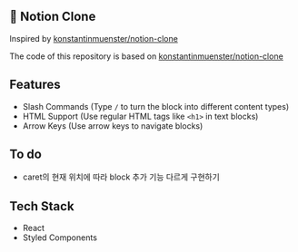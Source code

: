## 📙 Notion Clone

Inspired by [konstantinmuenster/notion-clone](https://github.com/konstantinmuenster/notion-clone)

The code of this repository is based on [konstantinmuenster/notion-clone](https://github.com/konstantinmuenster/notion-clone)

## Features
- Slash Commands (Type `/` to turn the block into different content types)
- HTML Support (Use regular HTML tags like `<h1>` in text blocks)
- Arrow Keys (Use arrow keys to navigate blocks)
 
## To do
- caret의 현재 위치에 따라 block 추가 기능 다르게 구현하기

## Tech Stack
- React
- Styled Components
